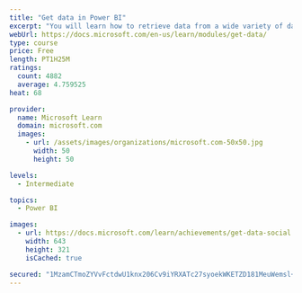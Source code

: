 ```yaml
---
title: "Get data in Power BI"
excerpt: "You will learn how to retrieve data from a wide variety of data sources, including Microsoft Excel, relational databases, and NoSQL data stores. You will also learn how to improve performance while retrieving data."
webUrl: https://docs.microsoft.com/en-us/learn/modules/get-data/
type: course
price: Free
length: PT1H25M
ratings:
  count: 4882
  average: 4.759525
heat: 68

provider:
  name: Microsoft Learn
  domain: microsoft.com
  images:
    - url: /assets/images/organizations/microsoft.com-50x50.jpg
      width: 50
      height: 50

levels:
  - Intermediate

topics:
  - Power BI

images:
  - url: https://docs.microsoft.com/learn/achievements/get-data-social.png
    width: 643
    height: 321
    isCached: true

secured: "1MzamCTmoZYVvFctdwU1knx206Cv9iYRXATc27syoekWKETZD181MeuWemsl+xTPFTQe763ZZgBXH/5CcmHjprFeLTNy7zjsWxr1lByDlprKXb2A+ThBRwp2MRHBJ72cSJNDZY3Y2gYmd9A9ENCe0vF8sCEMRtemOIxM+V27aN1sDZUntgCzVT8S6CDmHb4U4KlgQ8lmtY6WGZhtFdB1dJNIknsgz58AJyJ5E234T0ahjpquhgm22r7tB9BJSczq/vAC2boPdp+sDnSNn9rUo+Du8OiTSn48ywA4JvxL+Q0sH5NXpspQTweKOKrW5VdSH2aKr73VZrAJyWbHLl3fvaIRp2h9w2vEx8+v3Dx+OPmZIEHNcLwABR8L+7M6KZPZTbpTCO7isKblOqono53V2dl8fk3F/8c7F71StN3aeRQ=;V4vkc7G44BJ5fM4CnVQO3g=="
---
```


